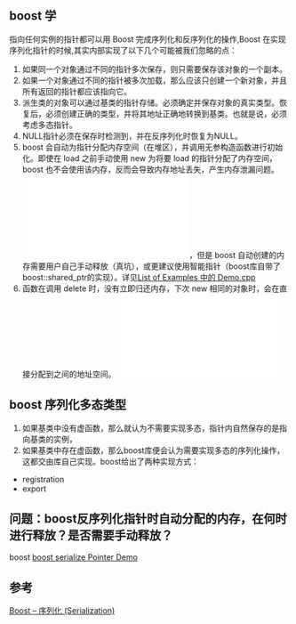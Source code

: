 
## boost 学 
指向任何实例的指针都可以用 Boost 完成序列化和反序列化的操作,Boost 在实现序列化指针的时候,其实内部实现了以下几个可能被我们忽略的点：
1. 如果同一个对象通过不同的指针多次保存，则只需要保存该对象的一个副本。
2. 如果一个对象通过不同的指针被多次加载，那么应该只创建一个新对象，并且所有返回的指针都应该指向它。
3. 派生类的对象可以通过基类的指针存储。必须确定并保存对象的真实类型。恢复后，必须创建正确的类型，并将其地址正确地转换到基类。也就是说，必须考虑多态指针。
4. NULL指针必须在保存时检测到，并在反序列化时恢复为NULL。
5. boost 会自动为指针分配内存空间（在堆区），并调用无参构造函数进行初始化。即使在 load 之前手动使用 new 为将要 load 的指针分配了内存空间， boost 也不会使用该内存，反而会导致内存地址丢失，产生内存泄漏问题。![boost内春分配测试](boostTest/boostLoadPoint.cpp)，但是 boost 自动创建的内存需要用户自己手动释放（真坑），或更建议使用智能指针（boost库自带了boost::shared_ptr的实现）。详见[List of Examples 中的 Demo.cpp](https://www.boost.org/doc/libs/1_81_0/libs/serialization/doc/index.html)
6. 函数在调用 delete 时，没有立即归还内存，下次 new 相同的对象时，会在直接分配到之间的地址空间。![boost内存释放测试](boostTest/boostMemoryTest.cpp)


## boost 序列化多态类型
1. 如果基类中没有虚函数，那么就认为不需要实现多态，指针内自然保存的是指向基类的实例，
2. 如果基类中存在虚函数，那么boost库便会认为需要实现多态的序列化操作，这都交由库自己实现。boost给出了两种实现方式：
- registration
- export

## 问题：boost反序列化指针时自动分配的内存，在何时进行释放？是否需要手动释放？
boost
[boost serialize Pointer Demo](https://www.boost.org/doc/libs/1_81_0/libs/serialization/example/demo.cpp)

## 参考
[Boost – 序列化 (Serialization)](http://www.yhwang.club/boost-%E5%BA%8F%E5%88%97%E5%8C%96-serialization/)